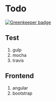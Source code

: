 # Todo

[![Greenkeeper badge](https://badges.greenkeeper.io/chunyenHuang/todo.svg)](https://greenkeeper.io/)

## Test
1. gulp 
2. mocha
3. travis

## Frontend
1. angular
2. bootstrap
